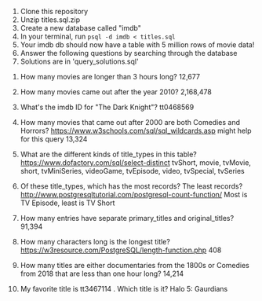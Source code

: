 1) Clone this repository
2) Unzip titles.sql.zip
3) Create a new database called "imdb"
4) In your terminal, run `psql -d imdb < titles.sql`
5) Your imdb db should now have a table with 5 million rows of movie data!
6) Answer the following questions by searching through the database
7) Solutions are in 'query_solutions.sql'

1. How many movies are longer than 3 hours long?
12,677

2. How many movies came out after the year 2010?
2,168,478

3. What's the imdb ID for "The Dark Knight"?
tt0468569

4. How many movies that came out after 2000 are both Comedies and Horrors? https://www.w3schools.com/sql/sql_wildcards.asp might help for this query
13,324

5. What are the different kinds of title_types in this table? https://www.dofactory.com/sql/select-distinct
tvShort, movie, tvMovie, short, tvMiniSeries, videoGame, tvEpisode, video, tvSpecial, tvSeries

6. Of these title_types, which has the most records? The least records? http://www.postgresqltutorial.com/postgresql-count-function/
Most is TV Episode, least is TV Short

7. How many entries have separate primary_titles and original_titles?
91,394

8. How many characters long is the longest title? https://w3resource.com/PostgreSQL/length-function.php
408

9. How many titles are either documentaries from the 1800s or Comedies from 2018 that are less than one hour long?
14,214

10. My favorite title is tt3467114 . Which title is it?
Halo 5: Gaurdians